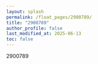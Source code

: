 ```yaml
---
layout: splash
permalink: /float_pages/2900789/
title: "2900789"
author_profile: false
last_modified_at: 2025-06-13
toc: false
---
```

 
2900789
